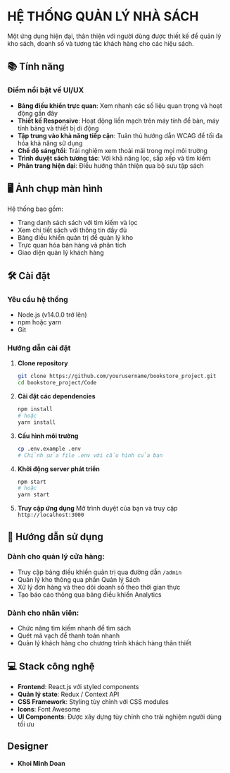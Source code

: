 # HỆ THỐNG QUẢN LÝ NHÀ SÁCH

Một ứng dụng hiện đại, thân thiện với người dùng được thiết kế để quản lý kho sách, doanh số và tương tác khách hàng cho các hiệu sách.

## 📚 Tính năng

### Điểm nổi bật về UI/UX

- **Bảng điều khiển trực quan**: Xem nhanh các số liệu quan trọng và hoạt động gần đây
- **Thiết kế Responsive**: Hoạt động liền mạch trên máy tính để bàn, máy tính bảng và thiết bị di động
- **Tập trung vào khả năng tiếp cận**: Tuân thủ hướng dẫn WCAG để tối đa hóa khả năng sử dụng
- **Chế độ sáng/tối**: Trải nghiệm xem thoải mái trong mọi môi trường
- **Trình duyệt sách tương tác**: Với khả năng lọc, sắp xếp và tìm kiếm
- **Phân trang hiện đại**: Điều hướng thân thiện qua bộ sưu tập sách


## 🖥️ Ảnh chụp màn hình

Hệ thống bao gồm:
- Trang danh sách sách với tìm kiếm và lọc
- Xem chi tiết sách với thông tin đầy đủ
- Bảng điều khiển quản trị để quản lý kho
- Trực quan hóa bán hàng và phân tích
- Giao diện quản lý khách hàng

## 🛠️ Cài đặt

### Yêu cầu hệ thống

- Node.js (v14.0.0 trở lên)
- npm hoặc yarn
- Git

### Hướng dẫn cài đặt

1. **Clone repository**
   ```bash
   git clone https://github.com/yourusername/bookstore_project.git
   cd bookstore_project/Code
   ```

2. **Cài đặt các dependencies**
   ```bash
   npm install
   # hoặc
   yarn install
   ```

3. **Cấu hình môi trường**
   ```bash
   cp .env.example .env
   # Chỉnh sửa file .env với cấu hình của bạn
   ```

4. **Khởi động server phát triển**
   ```bash
   npm start
   # hoặc
   yarn start
   ```

5. **Truy cập ứng dụng**
   Mở trình duyệt của bạn và truy cập `http://localhost:3000`

## 🚀 Hướng dẫn sử dụng

### Dành cho quản lý cửa hàng:
- Truy cập bảng điều khiển quản trị qua đường dẫn `/admin`
- Quản lý kho thông qua phần Quản lý Sách
- Xử lý đơn hàng và theo dõi doanh số theo thời gian thực
- Tạo báo cáo thông qua bảng điều khiển Analytics

### Dành cho nhân viên:
- Chức năng tìm kiếm nhanh để tìm sách
- Quét mã vạch để thanh toán nhanh
- Quản lý khách hàng cho chương trình khách hàng thân thiết

## 💻 Stack công nghệ

- **Frontend**: React.js với styled components
- **Quản lý state**: Redux / Context API
- **CSS Framework**: Styling tùy chỉnh với CSS modules
- **Icons**: Font Awesome
- **UI Components**: Được xây dựng tùy chỉnh cho trải nghiệm người dùng tối ưu

## Designer
- **Khoi Minh Doan**
